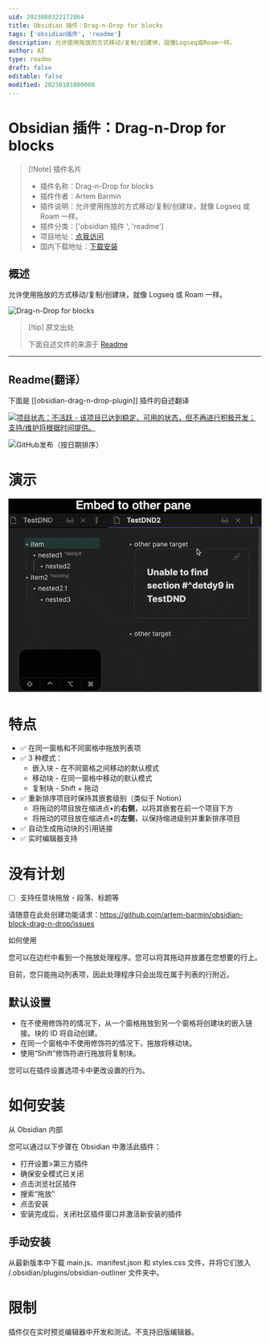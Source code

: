 ```yaml
---
uid: 2023080322172864
title: Obsidian 插件：Drag-n-Drop for blocks
tags: ['obsidian插件', 'readme']
description: 允许使用拖放的方式移动/复制/创建块，就像Logseq或Roam一样。
author: AI
type: readme
draft: false
editable: false
modified: 20230101000000
---
```


# Obsidian 插件：Drag-n-Drop for blocks

> [!Note] 插件名片
> - 插件名称：Drag-n-Drop for blocks
> - 插件作者：Artem Barmin
> - 插件说明：允许使用拖放的方式移动/复制/创建块，就像 Logseq 或 Roam 一样。
> - 插件分类：['obsidian 插件 ', 'readme']
> - 项目地址：[点我访问](https://github.com/artem-barmin/obsidian-block-drag-n-drop)
> - 国内下载地址：[下载安装](https://pkmer.cn/products/plugin/pluginMarket/?obsidian-drag-n-drop-plugin)

## 概述

允许使用拖放的方式移动/复制/创建块，就像 Logseq 或 Roam 一样。

![Drag-n-Drop for blocks](https://cdn.pkmer.cn/covers/obsidian-drag-n-drop-plugin_new.gif!pkmer)

> [!tip] 原文出处
>
>下面自述文件的来源于 [Readme](https://ghproxy.net/https://raw.githubusercontent.com/artem-barmin/obsidian-block-drag-n-drop/master/README.md)

---

## Readme(翻译）

下面是 [[obsidian-drag-n-drop-plugin]] 插件的自述翻译

[![项目状态：不活跃 - 该项目已达到稳定、可用的状态，但不再进行积极开发；支持/维护将根据时间提供。](https://www.repostatus.org/badges/latest/inactive.svg)](https://www.repostatus.org/#inactive)

![GitHub发布（按日期排序）](https://img.shields.io/github/v/release/artem-barmin/obsidian-block-drag-n-drop)

# 演示

![演示](https://raw.githubusercontent.com/artem-barmin/obsidian-block-drag-n-drop/master/demo/demo.gif)

# 特点

- ✅ 在同一窗格和不同窗格中拖放列表项
- ✅ 3 种模式：
    - 嵌入块 - 在不同窗格之间移动的默认模式
    - 移动块 - 在同一窗格中移动的默认模式
    - 复制块 - Shift + 拖动
- ✅ 重新排序项目时保持其嵌套级别（类似于 Notion）
    - 将拖动的项目放在缩进点•的**右侧**，以将其嵌套在前一个项目下方
    - 将拖动的项目放在缩进点•的**左侧**，以保持缩进级别并重新排序项目
- ✅ 自动生成拖动块的引用链接
- ✅ 实时编辑器支持

# 没有计划

- [ ] 支持任意块拖放 - 段落、标题等

请随意在此处创建功能请求：<https://github.com/artem-barmin/obsidian-block-drag-n-drop/issues>

如何使用

您可以在边栏中看到一个拖放处理程序。您可以将其拖动并放置在您想要的行上。

目前，您只能拖动列表项，因此处理程序只会出现在属于列表的行附近。

## 默认设置

- 在不使用修饰符的情况下，从一个窗格拖放到另一个窗格将创建块的嵌入链接。块的 ID 将自动创建。
- 在同一个窗格中不使用修饰符的情况下，拖放将移动块。
- 使用“Shift”修饰符进行拖放将复制块。

您可以在插件设置选项卡中更改设置的行为。

# 如何安装

从 Obsidian 内部

您可以通过以下步骤在 Obsidian 中激活此插件：

- 打开设置>第三方插件
- 确保安全模式已关闭
- 点击浏览社区插件
- 搜索“拖放”
- 点击安装
- 安装完成后，关闭社区插件窗口并激活新安装的插件

## 手动安装

从最新版本中下载 main.js、manifest.json 和 styles.css 文件，并将它们放入 <vault>/.obsidian/plugins/obsidian-outliner 文件夹中。

# 限制

插件仅在实时预览编辑器中开发和测试。不支持旧版编辑器。
